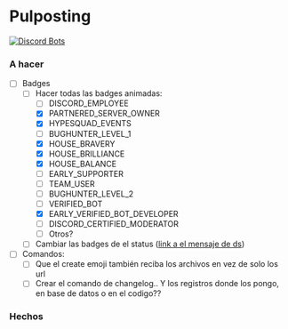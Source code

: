 # Pulposting
  [![Discord Bots](https://top.gg/api/widget/758388900468883466.svg)](https://top.gg/bot/758388900468883466)
### A hacer
- [ ] Badges
  - [ ] Hacer todas las badges animadas:
    - [ ] DISCORD_EMPLOYEE
    - [X] PARTNERED_SERVER_OWNER
    - [X] HYPESQUAD_EVENTS
    - [ ] BUGHUNTER_LEVEL_1
    - [X] HOUSE_BRAVERY
    - [X] HOUSE_BRILLIANCE
    - [X] HOUSE_BALANCE
    - [ ] EARLY_SUPPORTER
    - [ ] TEAM_USER
    - [ ] BUGHUNTER_LEVEL_2
    - [ ] VERIFIED_BOT
    - [X] EARLY_VERIFIED_BOT_DEVELOPER
    - [ ] DISCORD_CERTIFIED_MODERATOR
    - [ ] Otros?
   - [ ] Cambiar las badges de el status ([link a el mensaje de ds](https://discord.com/channels/755807952295690390/782568719167651850/923576071935393853))

- [ ] Comandos:
  - [ ] Que el create emoji también reciba los archivos en vez de solo los url
  - [ ] Crear el comando de changelog.. Y los registros donde los pongo, en base de datos o en el codigo??

### Hechos
